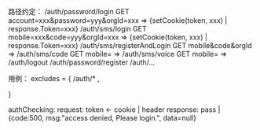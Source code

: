路径约定：
/auth/password/login            GET account=xxx&password=yyy&orgId=xxx      => {setCookie(token, xxx) | response.Token=xxx}
/auth/sms/login                 GET mobile=xxx&code=yyy&orgId=xxx           => {setCookie(token, xxx) | response.Token=xxx} 
/auth/sms/registerAndLogin      GET mobile&code&orgId                       =>
/auth/sms/code                  GET mobile=                                 =>
/auth/sms/voice                 GET mobile=                                 =>
/auth/logout
/auth/password/register
/auth/...

用例：
excludes = {
    /auth/* ,
    
}


authChecking:
request: token <- cookie | header
response: pass | {code:500, msg:"access denied, Please login.", data=null}
